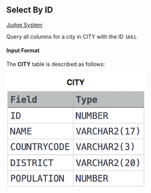 ## Select By ID

[Judge System](https://www.hackerrank.com/challenges/select-by-id/problem)

Query all columns for a city in CITY with the ID ``1661``.

#### Input Format

The **CITY** table is described as follows: 

![](https://github.com/andy489/Database/blob/master/assets/Revising%20the%20Select%20Query%20I.jpg)
